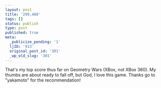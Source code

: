 ```yaml
---
layout: post
title: '299,480'
tags: []
status: publish
type: post
published: true
meta:
  _publicize_pending: '1'
  ljID: '913'
  original_post_id: '301'
  _wp_old_slug: '301'
---
```

That's my top score thus far on Geometry Wars (XBox, not XBox 360).  My thumbs are about ready to fall off, but God, I love this game.  Thanks go to "yakamoto" for the recommendation!
